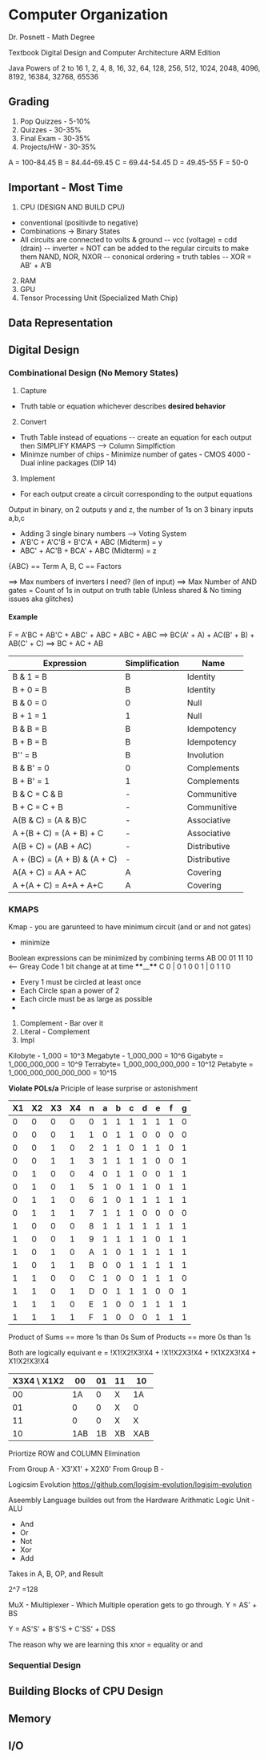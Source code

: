 # Computer Organization

Dr. Posnett - Math Degree

Textbook
Digital Design and Computer Architecture ARM Edition

Java
Powers of 2 to 16
1, 2, 4, 8, 16, 32, 64, 128, 256, 512, 1024,
2048, 4096, 8192, 16384, 32768, 65536

## Grading

1. Pop Quizzes - 5-10%
2. Quizzes - 30-35%
3. Final Exam - 30-35%
4. Projects/HW - 30-35%

A = 100-84.45
B = 84.44-69.45
C = 69.44-54.45
D = 49.45-55
F = 50-0

## Important - Most Time

1. CPU (DESIGN AND BUILD CPU)

- conventional (positivde to negative)
- Combinations -> Binary States
- All circuits are connected to volts & ground
  -- vcc (voltage) = cdd (drain)
  -- inverter = NOT can be added to the regular circuits to make them NAND, NOR, NXOR
  -- cononical ordering = truth tables
  -- XOR = AB' + A'B

2. RAM
3. GPU
4. Tensor Processing Unit (Specialized Math Chip)

## Data Representation

## Digital Design

### Combinational Design (No Memory States)

1. Capture

- Truth table or equation whichever describes **desired behavior**

2. Convert

- Truth Table instead of equations -- create an equation for each output then SIMPLIFY KMAPS --> Column Simplfiction
- Minimze number of chips - Minimize number of gates - CMOS 4000 - Dual inline packages (DIP 14)

3. Implement

- For each output create a circuit corresponding to the output equations

Output in binary, on 2 outputs y and z, the number of 1s on 3 binary inputs a,b,c

- Adding 3 single binary numbers --> Voting System
- A'B'C + A'C'B + B'C'A + ABC (Midterm) = y
- ABC' + AC'B + BCA' + ABC (Midterm) = z

{ABC} == Term
A, B, C == Factors

==> Max numbers of inverters I need? (len of input)
==> Max Number of AND gates = Count of 1s in output on truth table (Unless shared & No timing issues aka glitches)

#### Example

F = A'BC + AB'C + ABC' + ABC + ABC + ABC
==> BC(A' + A) + AC(B' + B) + AB(C' + C)
==> BC + AC + AB

| Expression                   | Simplification | Name         |
| ---------------------------- | -------------- | ------------ |
| B & 1 = B                    | B              | Identity     |
| B + 0 = B                    | B              | Identity     |
| B & 0 = 0                    | 0              | Null         |
| B + 1 = 1                    | 1              | Null         |
| B & B = B                    | B              | Idempotency  |
| B + B = B                    | B              | Idempotency  |
| B'' = B                      | B              | Involution   |
| B & B' = 0                   | 0              | Complements  |
| B + B' = 1                   | 1              | Complements  |
| B & C = C & B                | -              | Communitive  |
| B + C = C + B                | -              | Communitive  |
| A(B & C) = (A & B)C          | -              | Associative  |
| A +(B + C) = (A + B) + C     | -              | Associative  |
| A(B + C) = (AB + AC)         | -              | Distributive |
| A + (BC) = (A + B) & (A + C) | -              | Distributive |
| A(A + C) = AA + AC           | A              | Covering     |
| A +(A + C) = A+A + A+C       | A              | Covering     |

### KMAPS

Kmap - you are garunteed to have minimum circuit (and or and not gates)

- minimize

Boolean expressions can be minimized by combining terms
AB 00 01 11 10 <-- Greay Code 1 bit change at at time
**\*\***\_\_**\*\***
C 0 | 0 1 0 0
1 | 0 1 1 0

- Every 1 must be circled at least once
- Each Circle span a power of 2
- Each circle must be as large as possible
-

1. Complement - Bar over it
2. Literal - Complement
3. Impl

Kilobyte - 1_000 = 10^3
Megabyte - 1_000_000 = 10^6
Gigabyte = 1_000_000_000 = 10^9
Terrabyte= 1_000_000_000_000 = 10^12
Petabyte = 1_000_000_000_000_000 = 10^15

**Violate POLs/a**
Priciple of lease surprise or astonishment

| X1  | X2  | X3  | X4  | n   | a   | b   | c   | d   | e   | f   | g   |
| --- | --- | --- | --- | --- | --- | --- | --- | --- | --- | --- | --- |
| 0   | 0   | 0   | 0   | 0   | 1   | 1   | 1   | 1   | 1   | 1   | 0   |
| 0   | 0   | 0   | 1   | 1   | 0   | 1   | 1   | 0   | 0   | 0   | 0   |
| 0   | 0   | 1   | 0   | 2   | 1   | 1   | 0   | 1   | 1   | 0   | 1   |
| 0   | 0   | 1   | 1   | 3   | 1   | 1   | 1   | 1   | 0   | 0   | 1   |
| 0   | 1   | 0   | 0   | 4   | 0   | 1   | 1   | 0   | 0   | 1   | 1   |
| 0   | 1   | 0   | 1   | 5   | 1   | 0   | 1   | 1   | 0   | 1   | 1   |
| 0   | 1   | 1   | 0   | 6   | 1   | 0   | 1   | 1   | 1   | 1   | 1   |
| 0   | 1   | 1   | 1   | 7   | 1   | 1   | 1   | 0   | 0   | 0   | 0   |
| 1   | 0   | 0   | 0   | 8   | 1   | 1   | 1   | 1   | 1   | 1   | 1   |
| 1   | 0   | 0   | 1   | 9   | 1   | 1   | 1   | 1   | 0   | 1   | 1   |
| 1   | 0   | 1   | 0   | A   | 1   | 0   | 1   | 1   | 1   | 1   | 1   |
| 1   | 0   | 1   | 1   | B   | 0   | 0   | 1   | 1   | 1   | 1   | 1   |
| 1   | 1   | 0   | 0   | C   | 1   | 0   | 0   | 1   | 1   | 1   | 0   |
| 1   | 1   | 0   | 1   | D   | 0   | 1   | 1   | 1   | 0   | 0   | 1   |
| 1   | 1   | 1   | 0   | E   | 1   | 0   | 0   | 1   | 1   | 1   | 1   |
| 1   | 1   | 1   | 1   | F   | 1   | 0   | 0   | 0   | 1   | 1   | 1   |

Product of Sums == more 1s than 0s
Sum of Products == more 0s than 1s

Both are logically equivant
e = !X1!X2!X3!X4 + !X1!X2X3!X4 + !X1X2X3!X4 + X1!X2!X3!X4

| X3X4 \ X1X2 | 00  | 01  | 11  | 10  |
| ----------- | --- | --- | --- | --- |
| 00          | 1A  | 0   | X   | 1A  |
| 01          | 0   | 0   | X   | 0   |
| 11          | 0   | 0   | X   | X   |
| 10          | 1AB | 1B  | XB  | XAB |

Priortize ROW and COLUMN Elimination

From Group A - X3'X1' + X2X0'
From Group B -

Logicsim Evolution
https://github.com/logisim-evolution/logisim-evolution

Aseembly Language buildes out from the Hardware
Arithmatic Logic Unit - ALU

- And
- Or
- Not
- Xor
- Add

Takes in A, B, OP, and Result

2^7 =128

MuX - Miultiplexer - Which Multiple operation gets to go through.
Y = AS' + BS

Y = AS'S' + B'S'S + C'SS' + DSS

The reason why we are learning this
xnor = equality or and

### Sequential Design

## Building Blocks of CPU Design

## Memory

## I/O
